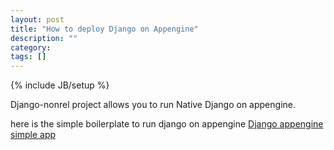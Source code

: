 ```yaml
---
layout: post
title: "How to deploy Django on Appengine"
description: ""
category: 
tags: []
---
```

{% include JB/setup %}

Django-nonrel project allows you to run Native Django on appengine.

here is the simple boilerplate to run django on appengine
<a href="http://bitbucket.org/twanschik/nonrel-guestbook/downloads/nonrel-guestbook.zip">Django appengine simple app</a>